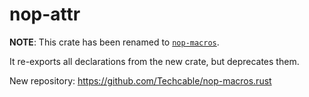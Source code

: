 # nop-attr
<!-- cargo-rdme start -->

**NOTE**: This crate has been renamed to [`nop-macros`].

It re-exports all declarations from the new crate,
but deprecates them.

New repository: <https://github.com/Techcable/nop-macros.rust>


[`nop-macros`]: https://crates.io/crates/nop-macros

<!-- cargo-rdme end -->
